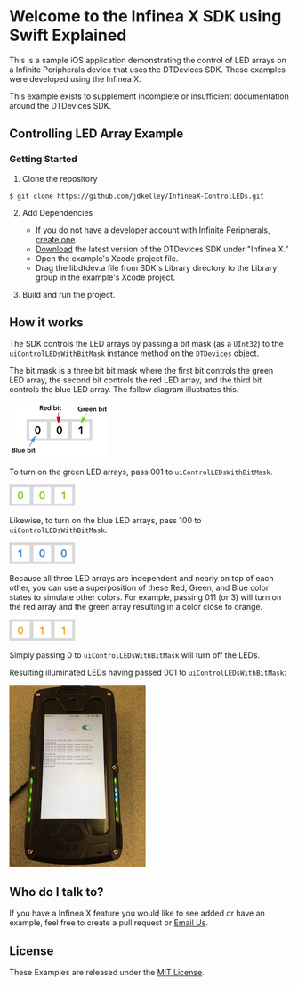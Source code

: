 # Welcome to the Infinea X SDK using Swift Explained #

This is a sample iOS application demonstrating the control of LED arrays on a Infinite Peripherals device that uses the DTDevices SDK. These examples were developed using the Infinea X.

This example exists to supplement incomplete or insufficient documentation around the DTDevices SDK. 

## Controlling LED Array Example ##

### Getting Started ###

1. Clone the repository 

```
$ git clone https://github.com/jdkelley/InfineaX-ControlLEDs.git
```

2. Add Dependencies
    * If you do not have a developer account with Infinite Peripherals, [create one](https://developer.ipcmobile.com/).
    * [Download](https://developer.ipcmobile.com/downloads/?showcat=Infinea) the latest version of the DTDevices SDK under "Infinea X."
    * Open the example's Xcode project file.
    * Drag the libdtdev.a file from SDK's Library directory to the Library group in the example's Xcode project.

3. Build and run the project.

## How it works ##

The SDK controls the LED arrays by passing a bit mask (as a ```UInt32```) to the ```uiControlLEDsWithBitMask``` instance method on the ```DTDevices``` object.

The bit mask is a three bit bit mask where the first bit controls the green LED array, the second bit controls the red LED array, and the third bit controls the blue LED array. The follow diagram illustrates this. 
  
  ![](/docs/breakdown.png)
  
To turn on the green LED arrays, pass 001 to ```uiControlLEDsWithBitMask```.
  
  ![](/docs/green.png)

Likewise, to turn on the blue LED arrays, pass 100 to ```uiControlLEDsWithBitMask```. 
  
  ![](/docs/blue.png)
  
Because all three LED arrays are independent and nearly on top of each other, you can use a superposition of these Red, Green, and Blue color states to simulate other colors. For example, passing 011 (or 3) will turn on the red array and the green array resulting in a color close to orange. 
  
  ![](/docs/orange.png)
  
Simply passing 0 to ```uiControlLEDsWithBitMask``` will turn off the LEDs.

Resulting illuminated LEDs having passed 001 to ```uiControlLEDsWithBitMask```:

  ![](/docs/operation.jpg)

## Who do I talk to? ##

If you have a Infinea X feature you would like to see added or have an example, feel free to create a pull request or [Email Us](mailto:infineaxexamples@gmail.com?Subject=Infinea%20X%20Example%20Suggestion).

## License ##

These Examples are released under the [MIT License](http://www.opensource.org/licenses/MIT).
